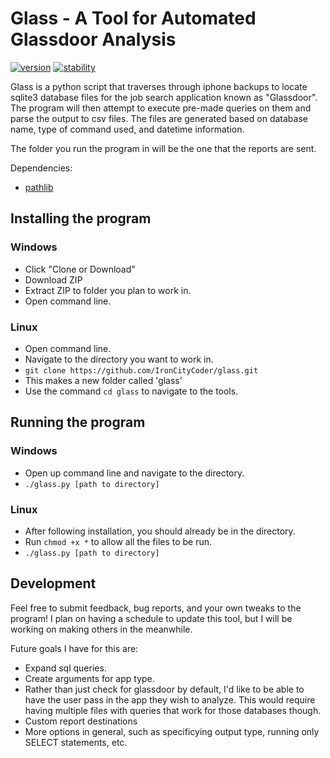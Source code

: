 # Glass - A Tool for Automated Glassdoor Analysis

[![version](https://img.shields.io/badge/Version-1.0.2-blue.svg)](https://github.com/IronCityCoder/hasher)
[![stability](https://img.shields.io/badge/stability-stable-green.svg)](https://github.com/IronCityCoder/hasher)

Glass is a python script that traverses through iphone backups to locate sqlite3 database files for the job search application known as "Glassdoor". The program will then attempt to execute pre-made queries on them and parse the output to csv files. The files are generated based on database name, type of command used, and datetime information.

The folder you run the program in will be the one that the reports are sent.

Dependencies:

- [pathlib](https://docs.python.org/3.7/library/pathlib.html)

## Installing the program

### Windows

- Click "Clone or Download"
- Download ZIP
- Extract ZIP to folder you plan to work in. 
- Open command line.

### Linux

- Open command line.
- Navigate to the directory you want to work in.
- `git clone https://github.com/IronCityCoder/glass.git`
- This makes a new folder called 'glass'
- Use the command `cd glass` to navigate to the tools.

## Running the program

### Windows

- Open up command line and navigate to the directory. 
- `./glass.py [path to directory]`

### Linux

- After following installation, you should already be in the directory.
- Run `chmod +x *` to allow all the files to be run.
- `./glass.py [path to directory]`


## Development

Feel free to submit feedback, bug reports, and your own tweaks to the program! I plan on having a schedule to update this tool, but I will be working on making others in the meanwhile. 

Future goals I have for this are:

- Expand sql queries.
- Create arguments for app type.
 - Rather than just check for glassdoor by default, I'd like to be able to have the user pass in the app they wish to analyze. This would require having multiple files with queries that work for those databases though. 
  - Custom report destinations
 - More options in general, such as specificying output type, running only SELECT statements, etc.
